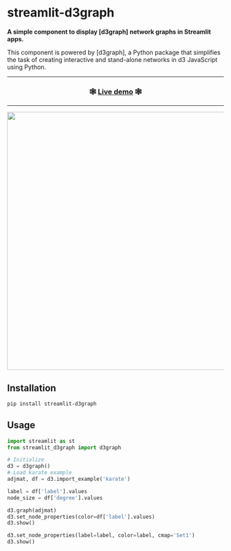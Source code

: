 # streamlit-d3graph

**A simple component to display [d3graph] network graphs in Streamlit apps.** 

This component is powered by [d3graph], a Python package that simplifies the task of creating interactive and stand-alone networks in d3 JavaScript using Python.

---

<h3 align="center">
  🕸️ <a href="https://share.streamlit.io/snehankekre/streamlit-d3graph/main/examples/example.py">Live demo</a> 🕸️
</h3>

---

<p align="center">
    <a href="https://share.streamlit.io/snehankekre/streamlit-d3graph/main/examples/example.py"><img src="images/demo.png" width=600></a>
</p>

## Installation

```bash
pip install streamlit-d3graph
```

## Usage

```python
import streamlit as st
from streamlit_d3graph import d3graph

# Initialize
d3 = d3graph()
# Load karate example
adjmat, df = d3.import_example('karate')

label = df['label'].values
node_size = df['degree'].values

d3.graph(adjmat)
d3.set_node_properties(color=df['label'].values)
d3.show()

d3.set_node_properties(label=label, color=label, cmap='Set1')
d3.show()
```
